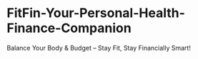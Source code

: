 # FitFin-Your-Personal-Health-Finance-Companion
Balance Your Body &amp; Budget – Stay Fit, Stay Financially Smart!
